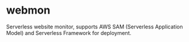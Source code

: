# webmon

Serverless website monitor, supports AWS SAM (Serverless Application Model) and Serverless Framework for deployment.
